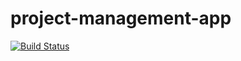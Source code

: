# project-management-app

[![Build Status](https://github.com/TarasiukDima/project-management-app/actions/workflows/push.yml/badge.svg?branch=develop)](https://github.com/TarasiukDima/project-management-app/actions/workflows/push.yml)